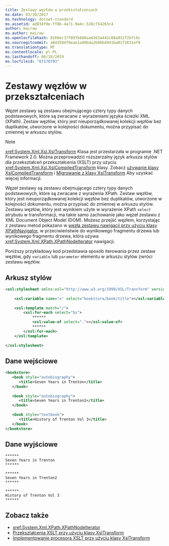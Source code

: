 ```yaml
---
title: Zestawy węzłów w przekształceniach
ms.date: 03/30/2017
ms.technology: dotnet-standard
ms.assetid: ad034f0e-ff8b-4a71-9a4c-528c754263c4
author: mairaw
ms.author: mairaw
ms.openlocfilehash: 8160ec37f097b688aa4263a442c08a031f2bfc0c
ms.sourcegitcommit: a8d3504f0eae1a40bda2b06bd441ba01f1631ef0
ms.translationtype: MT
ms.contentlocale: pl-PL
ms.lasthandoff: 06/18/2019
ms.locfileid: "67170793"
---
```

# <a name="node-sets-in-transformations"></a>Zestawy węzłów w przekształceniach
Węzeł zestawy są zestawu obejmującego cztery typy danych podstawowych, które są zwracane z wyrażeniami języka ścieżki XML (XPath). Zestaw węzłów, który jest nieuporządkowanej kolekcji węzłów bez duplikatów, utworzone w kolejności dokumentu, można przypisać do zmiennej w arkuszu stylów.  
  
> [!NOTE]
>  <xref:System.Xml.Xsl.XslTransform> Klasa jest przestarzała w programie .NET Framework 2.0. Można przeprowadzić rozszerzalny język arkusza stylów dla przekształceń przekształcenia (XSLT) przy użyciu <xref:System.Xml.Xsl.XslCompiledTransform> klasy. Zobacz [używanie klasy XslCompiledTransform](../../../../docs/standard/data/xml/using-the-xslcompiledtransform-class.md) i [Migrowanie z klasy XslTransform](../../../../docs/standard/data/xml/migrating-from-the-xsltransform-class.md) Aby uzyskać więcej informacji.  
  
 Węzeł zestawy są zestawu obejmującego cztery typy danych podstawowych, które są zwracane z wyrażenia XPath. Zestaw węzłów, który jest nieuporządkowanej kolekcji węzłów bez duplikatów, utworzone w kolejności dokumentu, można przypisać do zmiennej w arkuszu stylów. Zestawu węzłów, który jest wynikiem użyte w wyrażenie XPath `select` atrybutu w transformacji, ma takie samo zachowanie jako węzeł zestawu z XML Document Object Model (DOM). Możesz przejść węzłem, korzystając z zestawu metod pokazano w [węzła zestawu nawigacji przy użyciu klasy XPathNavigator](../../../../docs/standard/data/xml/node-set-navigation-using-xpathnavigator.md), w przeciwieństwie do wynikowego fragmentu drzewa lub wynikowego fragmentu drzewa, która używa <xref:System.Xml.XPath.XPathNodeIterator> nawigacji.  
  
 Poniższy przykładowy kod przedstawia sposób iterowania przez zestaw węzłów, gdy `variable` lub `parameter` elementu w arkuszu stylów zwróci zestawu węzłów.  
  
## <a name="style-sheet"></a>Arkusz stylów  
  
```xml  
<xsl:stylesheet xmlns:xsl="http://www.w3.org/1999/XSL/Transform" version="1.0">  
  
    <xsl:variable name="x" select="bookstore/book/title"></xsl:variable>  
  
    <xsl:template match="/">  
        <xsl:for-each select="$x">  
            ******  
            <xsl:value-of select="."></xsl:value-of>  
            ******  
        </xsl:for-each>  
    </xsl:template>  
  
</xsl:stylesheet>  
```  
  
## <a name="input"></a>Dane wejściowe  
  
```xml  
<bookstore>  
   <book style="autobiography">  
      <title>Seven Years in Trenton</title>  
   </book>  
  
   <book style="autobiography">  
      <title>Seven Years in Trenton2</title>  
   </book>  
  
   <book style="textbook">  
      <title>History of Trenton Vol 3</title>  
   </book>  
</bookstore>  
```  
  
## <a name="output"></a>Dane wyjściowe  
  
```  
******  
Seven Years in Trenton  
******  
  
******  
Seven Years in Trenton2  
******  
  
******  
History of Trenton Vol 3  
******  
```  
  
## <a name="see-also"></a>Zobacz także

- <xref:System.Xml.XPath.XPathNodeIterator>
- [Przekształcenia XSLT przy użyciu klasy XslTransform](../../../../docs/standard/data/xml/xslt-transformations-with-the-xsltransform-class.md)
- [Implementowanie procesora XSLT przy użyciu klasy XslTransform](../../../../docs/standard/data/xml/xsltransform-class-implements-the-xslt-processor.md)
